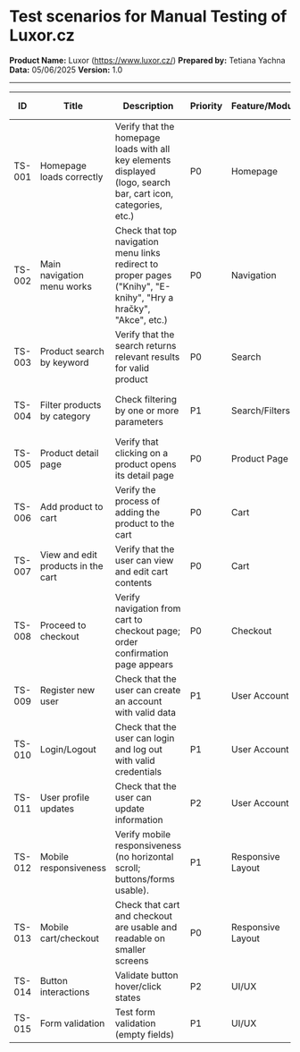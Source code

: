 # Test scenarios for Manual Testing of Luxor.cz

**Product Name:** Luxor (https://www.luxor.cz/)
**Prepared by:** Tetiana Yachna
**Data:** 05/06/2025
**Version:** 1.0

---

| ID    | Title                              | Description                                                                                                      | Priority| Feature/Module   |Test Cases      |
|-------|------------------------------------|------------------------------------------------------------------------------------------------------------------|---------|------------------|----------------|
| TS-001| Homepage loads correctly           | Verify that the homepage loads with all key elements displayed (logo, search bar, cart icon, categories, etc.)   | P0      | Homepage         | TC-001         |
| TS-002| Main navigation menu works         | Check that top navigation menu links redirect to proper pages ("Knihy", "E-knihy", "Hry a hračky", "Akce", etc.) | P0      | Navigation       | TC-002         |
| TS-003| Product search by keyword          | Verify that the search returns relevant results for valid product                                                | P0      | Search           | TC-003         |
| TS-004| Filter products by category        | Check filtering by one or more parameters                                                                        | P1      | Search/Filters   | TC-004, TC-005 |
| TS-005| Product detail page                | Verify that clicking on a product opens its detail page                                                          | P0      | Product Page     | TC-006         |
| TS-006| Add product to cart                | Verify the process of adding the product to the cart                                                             | P0      | Cart             | TC-007 - TC-013|
| TS-007| View and edit products in the cart | Verify that the user can view and edit cart contents                                                             | P0      | Cart             | TC-014 - TC-017|
| TS-008| Proceed to checkout                | Verify navigation from cart to checkout page; order confirmation page appears                                    | P0      | Checkout         | TC-018 - TC-021|
| TS-009| Register new user                  | Check that the user can create an account with valid data                                                        | P1      | User Account     | TC-022 - TC-025|
| TS-010| Login/Logout                       | Check that the user can login and log out with valid credentials                                                 | P1      | User Account     | TC-026 - TC-029|
| TS-011| User profile updates               | Check that the user can update information                                                                       | P2      | User Account     | TC-030         |
| TS-012| Mobile responsiveness              | Verify mobile responsiveness (no horizontal scroll; buttons/forms usable).                                       | P1      | Responsive Layout| TC-031 - TC-033|
| TS-013| Mobile cart/checkout               | Check that cart and checkout are usable and readable on smaller screens                                          | P0      | Responsive Layout| TC-034 - TC-035|
| TS-014| Button interactions                | Validate button hover/click states                                                                               | P2      | UI/UX            | TC-036         |
| TS-015| Form validation                    | Test form validation (empty fields)                                                                              | P1      | UI/UX            | TC-023         |
